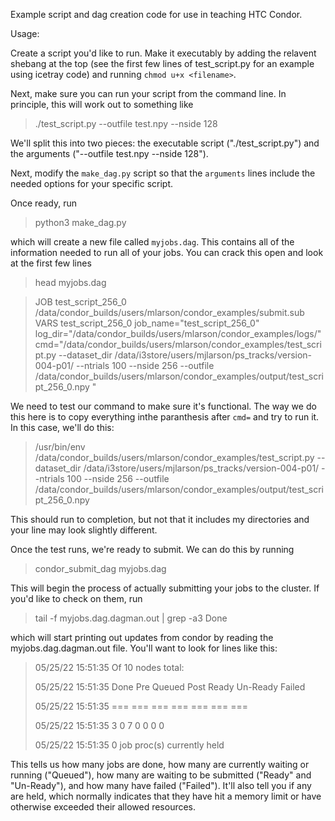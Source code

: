 Example script and dag creation code for use in teaching HTC Condor.


Usage:

Create a script you'd like to run. Make it executably by adding the relavent shebang at the top (see the first few lines of test_script.py for an example using icetray code) and running `chmod u+x <filename>`.

Next, make sure you can run your script from the command line. In principle, this will work out to something like
> ./test_script.py --outfile test.npy --nside 128

We'll split this into two pieces: the executable script ("./test_script.py") and the arguments ("--outfile test.npy --nside 128").

Next, modify the `make_dag.py` script so that the `arguments` lines include the needed options for your specific script.

Once ready, run
> python3 make_dag.py

which will create a new file called `myjobs.dag`. This contains all of the information needed to run all of your jobs. You can crack this open and look at the first few lines
> head myjobs.dag

>JOB test_script_256_0 /data/condor_builds/users/mlarson/condor_examples/submit.sub
>VARS test_script_256_0  job_name="test_script_256_0"  log_dir="/data/condor_builds/users/mlarson/condor_examples/logs/"  cmd="/data/condor_builds/users/mlarson/condor_examples/test_script.py --dataset_dir /data/i3store/users/mjlarson/ps_tracks/version-004-p01/ --ntrials 100 --nside 256 --outfile /data/condor_builds/users/mlarson/condor_examples/output/test_script_256_0.npy " 

We need to test our command to make sure it's functional. The way we do this here is to copy everything inthe paranthesis after `cmd=` and try to run it. In this case, we'll do this:
> /usr/bin/env /data/condor_builds/users/mlarson/condor_examples/test_script.py --dataset_dir /data/i3store/users/mjlarson/ps_tracks/version-004-p01/ --ntrials 100 --nside 256 --outfile /data/condor_builds/users/mlarson/condor_examples/output/test_script_256_0.npy

This should run to completion, but not that it includes my directories and your line may look slightly different.

Once the test runs, we're ready to submit. We can do this by running
> condor_submit_dag myjobs.dag

This will begin the process of actually submitting your jobs to the cluster. If you'd like to check on them, run
> tail -f myjobs.dag.dagman.out | grep -a3 Done

which will start printing out updates from condor by reading the myjobs.dag.dagman.out file. You'll want to look for lines like this:
> 05/25/22 15:51:35 Of 10 nodes total:
>
> 05/25/22 15:51:35  Done     Pre   Queued    Post   Ready   Un-Ready   Failed
> 
> 05/25/22 15:51:35   ===     ===      ===     ===     ===        ===      ===
> 
> 05/25/22 15:51:35     3       0        7       0       0          0        0
> 
> 05/25/22 15:51:35 0 job proc(s) currently held

This tells us how many jobs are done, how many are currently waiting or running ("Queued"), how many are waiting to be submitted ("Ready" and "Un-Ready"), and how many have failed ("Failed"). It'll also tell you if any are held, which normally indicates that they have hit a memory limit or have otherwise exceeded their allowed resources.


